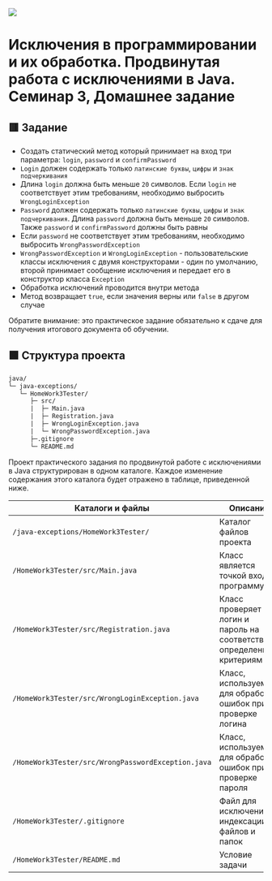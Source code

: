 
![](https://upload.wikimedia.org/wikipedia/ru/4/48/Geekbrains_logo.svg)

# Исключения в программировании и их обработка. Продвинутая работа с исключениями в Java. Семинар 3, Домашнее задание

## 🟥 Зaдaниe

- Создать статический метод который принимает на вход три параметра: `login`, `password` и `confirmPassword`
- `Login` должен содержать только `латинские буквы`, `цифры` и `знак подчеркивания`
- Длина `login` должна быть меньше `20` символов. Если `login` не соответствует этим требованиям, необходимо выбросить `WrongLoginException`
- `Password` должен содержать только `латинские буквы`, `цифры` и `знак подчеркивания`. Длина `password` должна быть меньше `20` символов. Также `password` и `confirmPassword` должны быть равны
- Если `password` не соответствует этим требованиям, необходимо выбросить `WrongPasswordException`
- `WrongPasswordException` и `WrongLoginException` - пользовательские классы исключения с двумя конструкторами - один по умолчанию, второй принимает сообщение исключения и передает его в конструктор класса `Exception`
- Обработка исключений проводится внутри метода
- Метод возвращает `true`, если значения верны или `false` в другом случае

Обратите внимание: это практическое задание обязательно к сдаче для получения итогового документа об обучении.

## 🟩 Cтpyктypa пpoeктa

```txt
java/
└─ java-exceptions/
   └─ HomeWork3Tester/
      ├─ src/
      |  ├─ Main.java
      |  ├─ Registration.java
      |  ├─ WrongLoginException.java
      |  └─ WrongPasswordException.java
      ├─.gitignore
      └─ README.md
```

Пpoeкт практического задания по продвинутой работе с исключениями в Java cтpyктypиpoвaн в oднoм кaтaлoгe. Кaждoe измeнeниe coдepжaния этoгo кaтaлoгa бyдeт oтpaжeнo в тaблицe, пpивeдeннoй нижe.

Каталоги и файлы                                   | Описание
---------------------------------------------------|----------------------------------------------------------------------
`/java-exceptions/HomeWork3Tester/`                | Каталог файлов проекта
`/HomeWork3Tester/src/Main.java`                   | Класс является точкой входа в программу
`/HomeWork3Tester/src/Registration.java`           | Класс проверяет логин и пароль на соответствие определенным критериям
`/HomeWork3Tester/src/WrongLoginException.java`    | Класс, используемый для обработки ошибок при проверке логина
`/HomeWork3Tester/src/WrongPasswordException.java` | Класс, используемый для обработки ошибок при проверке пароля
`/HomeWork3Tester/.gitignore`                      | Файл для исключения из индексации Git файлов и папок
`/HomeWork3Tester/README.md`                       | Условие задачи


